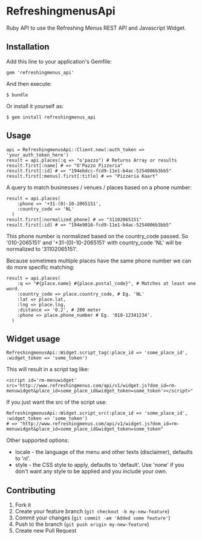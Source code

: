 # RefreshingmenusApi

Ruby API to use the Refreshing Menus REST API and Javascript Widget.

## Installation

Add this line to your application's Gemfile:

    gem 'refreshingmenus_api'

And then execute:

    $ bundle

Or install it yourself as:

    $ gem install refreshingmenus_api

## Usage

    api = RefreshingmenusApi::Client.new(:auth_token => 'your_auth_token_here')
    result = api.places(:q => "o'pazzo") # Returns Array or results
    result.first[:name] # => "O'Pazzo Pizzeria"
    result.first[:id] # => "194ebdcc-fcd9-11e1-b4ac-5254006b3bb5"
    result.first[:menus].first[:title] # => "Pizzeria Kaart" 

A query to match businesses / venues / places based on a phone number:

    result = api.places(
        :phone => '+31-(0)-10-2065151',
        :country_code => 'NL'
      )
    result.first[:normalized_phone] # => "31102065151"
    result.first[:id] # => "194e9016-fcd9-11e1-b4ac-5254006b3bb5"

This phone number is normalized based on the country_code passed. So '010-2065151' and '+31-(0)-10-2065151' with country_code 'NL' will be normalized to '31102065151'.

Because sometimes multiple places have the same phone number we can do more specific matching:

    result = api.places(
        :q => "#{place.name} #{place.postal_code}", # Matches at least one word.
        :country_code => place.country_code, # Eg. 'NL'
        :lat => place.lat,
        :lng => place.lng,
        :distance => '0.2', # 200 meter
        :phone => place.phone_number # Eg. '010-12341234'. 
      )

## Widget usage

    RefreshingmenusApi::Widget.script_tag(:place_id => 'some_place_id', :widget_token => 'some_token')

This will result in a script tag like:

    <script id='rm-menuwidget' src='http://www.refreshingmenus.com/api/v1/widget.js?dom_id=rm-menuwidget&place_id=some_place_id&widget_token=some_token'></script>"

If you just want the src of the script use:

    RefreshingmenusApi::Widget.script_src(:place_id => 'some_place_id', :widget_token => 'some_token')
    # => "http://www.refreshingmenus.com/api/v1/widget.js?dom_id=rm-menuwidget&place_id=some_place_id&widget_token=some_token"

Other supported options:

* locale - the language of the menu and other texts (disclaimer), defaults to 'nl'.
* style - the CSS style to apply, defaults to 'default'. Use 'none' if you don't want any style to be applied and you include your own.

## Contributing

1. Fork it
2. Create your feature branch (`git checkout -b my-new-feature`)
3. Commit your changes (`git commit -am 'Added some feature'`)
4. Push to the branch (`git push origin my-new-feature`)
5. Create new Pull Request
